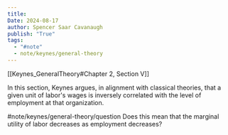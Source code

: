 ```yaml
---
title:
Date: 2024-08-17
author: Spencer Saar Cavanaugh
publish: "True"
tags:
  - "#note"
  - note/keynes/general-theory
---
```


[[Keynes_GeneralTheory#Chapter 2, Section V]]

In this section, Keynes argues, in alignment with classical theories, that a given unit of labor's wages is inversely correlated with the level of employment at that organization.

#note/keynes/general-theory/question Does this mean that the marginal utility of labor decreases as employment decreases?
